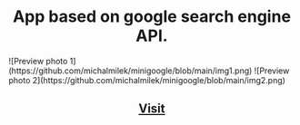 <h1 align="center">App based on google search engine API.</h1>
![Preview photo 1](https://github.com/michalmilek/minigoogle/blob/main/img1.png)
![Preview photo 2](https://github.com/michalmilek/minigoogle/blob/main/img2.png)
<div align="center">
</div>

<h2 align="center"><a href="https://minigoogle.vercel.app">Visit</a></h2>
